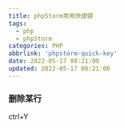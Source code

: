 ```yaml
---
title: phpStorm常用快捷键
tags:
  - php
  - phpStorm
categories: PHP
abbrlink: 'phpstorm-quick-key'
date: 2022-05-17 08:21:00
updated: 2022-05-17 08:21:00
---
```



### 删除某行
ctrl+Y
